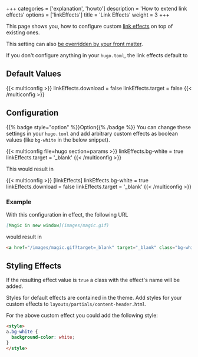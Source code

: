 +++
categories = ['explanation', 'howto']
description = 'How to extend link effects'
options = ['linkEffects']
title = 'Link Effects'
weight = 3
+++

This page shows you, how to configure custom [link effects](authoring/markdown#link-effects) on top of existing ones.

This setting can also [be overridden by your front matter](authoring/linking/linkeffects).

If you don't configure anything in your `hugo.toml`, the link effects default to

## Default Values

{{< multiconfig >}}
linkEffects.download = false
linkEffects.target = false
{{< /multiconfig >}}

## Configuration

{{% badge style="option" %}}Option{{% /badge %}} You can change these settings in your `hugo.toml` and add arbitrary custom effects as boolean values (like `bg-white` in the below snippet).

{{< multiconfig file=hugo section=params >}}
linkEffects.bg-white = true
linkEffects.target = '_blank'
{{< /multiconfig >}}

This would result in

{{< multiconfig >}}
[linkEffects]
linkEffects.bg-white = true
linkEffects.download = false
linkEffects.target = '_blank'
{{< /multiconfig >}}

### Example

With this configuration in effect, the following URL

````md {title="Markdown"}
[Magic in new window](images/magic.gif)
````

would result in

````html {title="HTML"}
<a href="/images/magic.gif?target=_blank" target="_blank" class="bg-white">Magic in new window</a>
````

## Styling Effects

If the resulting effect value is `true` a class with the effect's name will be added.

Styles for default effects are contained in the theme. Add styles for your custom effects to `layouts/partials/content-header.html`.

For the above custom effect you could add the following style:

````html {title="layouts/partials/content-header.html"}
<style>
a.bg-white {
  background-color: white;
}
</style>
````
